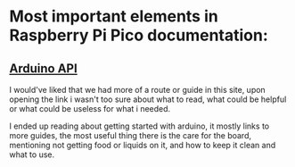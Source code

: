 # Most important elements in Raspberry Pi Pico documentation:

## [Arduino API](https://www.arduino.cc/)

I would've liked that we had more of a route or guide in this site, upon opening the link i wasn't too sure about what to read, what could be helpful or what could be useless for what i needed.

I ended up reading about getting started with arduino, it mostly links to more guides, the most useful thing there is the care for the board, mentioning not getting food or liquids on it, and how to keep it clean and what to use. 